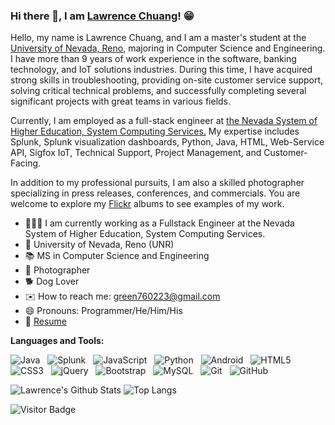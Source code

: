
### Hi there 👋, I am [Lawrence Chuang](https://www.linkedin.com/in/lawrence-chuang/)! 😁

Hello, my name is Lawrence Chuang, and I am a master's student at the [University of Nevada, Reno](https://www.unr.edu/cse), majoring in Computer Science and Engineering. I have more than 9 years of work experience in the software, banking technology, and IoT solutions industries. During this time, I have acquired strong skills in troubleshooting, providing on-site customer service support, solving critical technical problems, and successfully completing several significant projects with great teams in various fields. 

Currently, I am employed as a full-stack engineer at [the Nevada System of Higher Education, System Computing Services.]() My expertise includes Splunk, Splunk visualization dashboards, Python, Java, HTML, Web-Service API, Sigfox IoT, Technical Support, Project Management, and Customer-Facing. 

In addition to my professional pursuits, I am also a skilled photographer specializing in press releases, conferences, and commercials. You are welcome to explore my [Flickr](https://www.flickr.com/photos/lawrence_image/albums) albums to see examples of my work.

- 👨🏻‍💻 I am currently working as a Fullstack Engineer at the Nevada System of Higher Education, System Computing Services.
- 🏫 University of Nevada, Reno (UNR)
- 📚 MS in Computer Science and Engineering
- 📸 Photographer
- 🐕 Dog Lover
- ✉️ How to reach me: green760223@gmail.com
- 😄 Pronouns: Programmer/He/Him/His
- 📄 [Resume](https://drive.google.com/file/d/14OfpWoUCu8lQT9jM7i45X0B9_os4Otdm/view?usp=sharing)

**Languages and Tools:** 

![Java](https://img.shields.io/badge/-Java-black?logo=java&style=social)&nbsp;&nbsp;
![Splunk](https://img.shields.io/badge/-Splunk-black?logo=splunk&style=social)&nbsp;&nbsp;
![JavaScript](https://img.shields.io/badge/-JavaScript-black?logo=javascript&style=social)&nbsp;&nbsp;
![Python](https://img.shields.io/badge/-Python-black?logo=Python&style=social)&nbsp;&nbsp;
![Android](https://img.shields.io/badge/-Android-black?logo=android&style=social)&nbsp;&nbsp;
![HTML5](https://img.shields.io/badge/-HTML5-black?logo=html5&style=social)&nbsp;&nbsp;
![CSS3](https://img.shields.io/badge/-CSS3-black?logo=css3&style=social)&nbsp;&nbsp;
![jQuery](https://img.shields.io/badge/-jQuery-black?logo=jquery&style=social)&nbsp;&nbsp;
![Bootstrap](https://img.shields.io/badge/-Bootstrap-black?logo=bootstrap&style=social)&nbsp;&nbsp;
![MySQL](https://img.shields.io/badge/-MySQL-black?logo=mysql&style=social)&nbsp;&nbsp;
![Git](https://img.shields.io/badge/-Git-black?logo=git&style=social)&nbsp;&nbsp;
![GitHub](https://img.shields.io/badge/-GitHub-black?logo=github&style=social)&nbsp;&nbsp;

![Lawrence's Github Stats](https://github-readme-stats.vercel.app/api?username=green760223&count_private=true&show_icons=true&include_all_commits=true)
![Top Langs](https://github-readme-stats.vercel.app/api/top-langs/?username=green760223&hide=TeX&layout=compact)

![Visitor Badge](https://visitor-badge.laobi.icu/badge?page_id=green760223)
